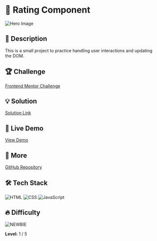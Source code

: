 # 📁 Rating Component

![Hero Image](https://res.cloudinary.com/dz209s6jk/image/upload/v1715958936/Challenges/h3hhqtj4muiy84kkawhd.jpg)

## 🌟 Description

This is a small project to practice handling user interactions and updating the DOM.

## 🏆 Challenge

[Frontend Mentor Challenge](https://www.frontendmentor.io/challenges/interactive-rating-component-koxpeBUmI)

## 💡 Solution

[Solution Link](https://www.frontendmentor.io/solutions/simple-rating-component-iS1yWJCyE0)

## 🚀 Live Demo

[View Demo](https://younes-alhyan.github.io/rating-component)

## 🔎 More

[GitHub Repository](https://github.com/younes-alhyan/frontend-mentor/)

## 🛠️ Tech Stack

![HTML](https://img.shields.io/badge/HTML-E34F26?style=for-the-badge&logo=html5&logoColor=white)
![CSS](https://img.shields.io/badge/CSS-1572B6?style=for-the-badge&logo=css&logoColor=white)
![JavaScript](https://img.shields.io/badge/JavaScript-F7DF1E?style=for-the-badge&logo=javascript&logoColor=black)

## 🔥 Difficulty

![NEWBIE](https://img.shields.io/badge/Difficulty-NEWBIE-blue)

**Level:** 1 / 5
